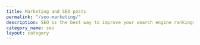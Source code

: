 ```yaml
---
title: Marketing and SEO posts
permalink: "/seo-marketing/"
description: SEO is the best way to improve your search engine rankings and help get more customers. These posts will help you to get more customers and improve your search rankings.
category_name: seo
layout: category
---
```


